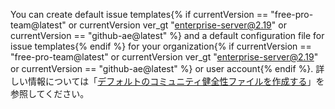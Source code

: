You can create default issue templates{% if currentVersion == "free-pro-team@latest" or currentVersion ver_gt "enterprise-server@2.19" or currentVersion == "github-ae@latest" %} and a default configuration file for issue templates{% endif %} for your organization{% if currentVersion == "free-pro-team@latest" or currentVersion ver_gt "enterprise-server@2.19" or currentVersion == "github-ae@latest" %} or user account{% endif %}. 詳しい情報については「[デフォルトのコミュニティ健全性ファイルを作成する](/communities/setting-up-your-project-for-healthy-contributions/creating-a-default-community-health-file)」を参照してください。

